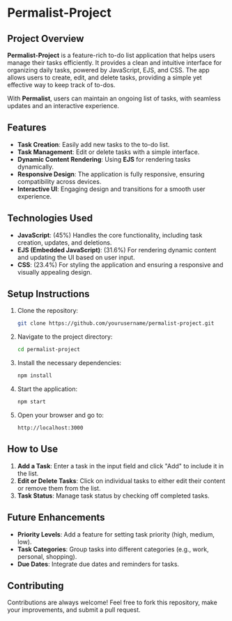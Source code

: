 # Permalist-Project

## Project Overview

**Permalist-Project** is a feature-rich to-do list application that helps users manage their tasks efficiently. It provides a clean and intuitive interface for organizing daily tasks, powered by JavaScript, EJS, and CSS. The app allows users to create, edit, and delete tasks, providing a simple yet effective way to keep track of to-dos.

With **Permalist**, users can maintain an ongoing list of tasks, with seamless updates and an interactive experience.

## Features

- **Task Creation**: Easily add new tasks to the to-do list.
- **Task Management**: Edit or delete tasks with a simple interface.
- **Dynamic Content Rendering**: Using **EJS** for rendering tasks dynamically.
- **Responsive Design**: The application is fully responsive, ensuring compatibility across devices.
- **Interactive UI**: Engaging design and transitions for a smooth user experience.

## Technologies Used

- **JavaScript**: (45%) Handles the core functionality, including task creation, updates, and deletions.
- **EJS (Embedded JavaScript)**: (31.6%) For rendering dynamic content and updating the UI based on user input.
- **CSS**: (23.4%) For styling the application and ensuring a responsive and visually appealing design.

## Setup Instructions

1. Clone the repository:
   ```bash
   git clone https://github.com/yourusername/permalist-project.git
   ```
2. Navigate to the project directory:
   ```bash
   cd permalist-project
   ```
3. Install the necessary dependencies:
   ```bash
   npm install
   ```
4. Start the application:
   ```bash
   npm start
   ```

5. Open your browser and go to:
   ```
   http://localhost:3000
   ```

## How to Use

1. **Add a Task**: Enter a task in the input field and click "Add" to include it in the list.
2. **Edit or Delete Tasks**: Click on individual tasks to either edit their content or remove them from the list.
3. **Task Status**: Manage task status by checking off completed tasks.

## Future Enhancements

- **Priority Levels**: Add a feature for setting task priority (high, medium, low).
- **Task Categories**: Group tasks into different categories (e.g., work, personal, shopping).
- **Due Dates**: Integrate due dates and reminders for tasks.

## Contributing

Contributions are always welcome! Feel free to fork this repository, make your improvements, and submit a pull request.

 
